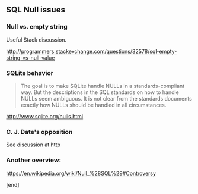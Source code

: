 ## SQL Null issues

### Null vs. empty string

Useful Stack discussion.

http://programmers.stackexchange.com/questions/32578/sql-empty-string-vs-null-value

### SQLite behavior

> The goal is to make SQLite handle NULLs in a standards-compliant way. But the descriptions in the SQL standards on how to handle NULLs seem ambiguous. It is not clear from the standards documents exactly how NULLs should be handled in all circumstances. 

http://www.sqlite.org/nulls.html

### C. J. Date's opposition

See discussion at 
http

### Another overview:

https://en.wikipedia.org/wiki/Null_%28SQL%29#Controversy

[end]
